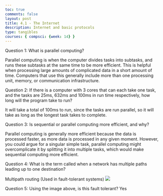 ```yaml
---
toc: true
comments: false
layout: post
title: 4.1 - The Internet
description: Internet and basic protocols
type: tangibles
courses: { compsci: {week: 14} }
---
```


Question 1: What is parallel computing?

Parallel computing is when the computer divides tasks into subtasks, and runs these subtasks at the same time to be more efficient. This is helpful when processing large amounts of complicated data in a short amount of time. Computers that use this generally include more than one processing unit, memory, or communication infrastructure. 

Question 2: If there is a computer with 3 cores that can each take one task, and the tasks are 25ms, 632ms and 100ms in run time respectively, how long will the program take to run?

It will take a total of 100ms to run, since the tasks are run parallel, so it will take as long as the longest task takes to complete. 

Question 3: Is sequential or parallel computing more efficient, and why?


Parallel computing is generally more efficient because the data is processed faster, as more data is processed in any given moment. However, you could argue for a singular simple task, parallel computing might overcomplicate it by splitting it into multiple tasks, which would make sequential computing more efficient. 

Question 4: What is the term called when a network has multiple paths leading up to one destination? 

Multipath routing (Used in fault-tolerant systems)
  <img src="../assets\images\ftolhw.png">

Question 5: Using the image above, is this fault tolerant? Yes